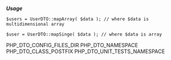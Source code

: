 ***Usage***

```
$users = UserDTO::mapArray( $data ); // where $data is multidimensional array

$user = UserDTO::mapSinge( $data ); // where $data is array
```

PHP_DTO_CONFIG_FILES_DIR
PHP_DTO_NAMESPACE
PHP_DTO_CLASS_POSTFIX
PHP_DTO_UNIT_TESTS_NAMESPACE
